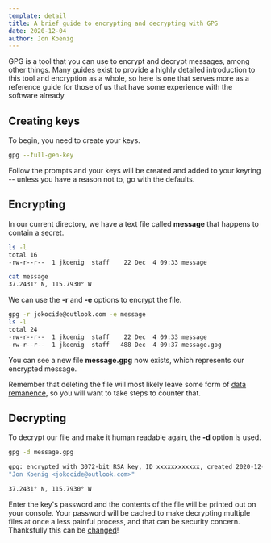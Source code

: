 ```yaml
---
template: detail
title: A brief guide to encrypting and decrypting with GPG
date: 2020-12-04
author: Jon Koenig
---
```

GPG is a tool that you can use to encrypt and decrypt messages, among other things. Many guides exist to provide a highly detailed
introduction to this tool and encryption as a whole, so here is one that serves more as a reference guide for those of us that have
some experience with the software already

## Creating keys

To begin, you need to create your keys.

```sh
gpg --full-gen-key
```

Follow the prompts and your keys will be created and added to your keyring -- unless you have a reason not to, go with the defaults.

## Encrypting

In our current directory, we have a text file called **message** that happens to contain a secret.

```sh
ls -l
total 16
-rw-r--r--  1 jkoenig  staff    22 Dec  4 09:33 message

cat message
37.2431° N, 115.7930° W
```

We can use the **-r** and **-e** options to encrypt the file.

```sh
gpg -r jokocide@outlook.com -e message
ls -l
total 24
-rw-r--r--  1 jkoenig  staff    22 Dec  4 09:33 message
-rw-r--r--  1 jkoenig  staff   488 Dec  4 09:37 message.gpg
```

You can see a new file **message.gpg** now exists, which represents our encrypted message.

Remember that deleting the file will most likely leave some form of [data remanence](https://en.wikipedia.org/wiki/Data_remanence),
so you will want to take steps to counter that.

## Decrypting

To decrypt our file and make it human readable again, the **-d** option is used.

```sh
gpg -d message.gpg

gpg: encrypted with 3072-bit RSA key, ID xxxxxxxxxxxx, created 2020-12-02
"Jon Koenig <jokocide@outlook.com>"

37.2431° N, 115.7930° W
```

Enter the key's password and the contents of the file will be printed out on your console. Your password will be cached to make decrypting multiple files at 
once a less painful process, and that can be security concern. Thanksfully this can be [changed](https://forums.linuxmint.com/viewtopic.php?t=254042)!